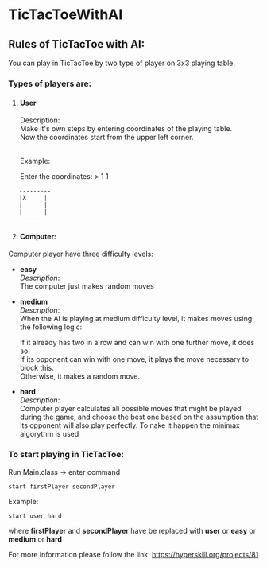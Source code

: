 # TicTacToeWithAI

## Rules of TicTacToe with AI:
You can play in TicTacToe by two type of player on 3x3 playing table.

### Types of players are:<br>

1. #### User <br>
    Description:<br>
Make it's own steps by entering coordinates of the playing table.<br>
Now the coordinates start from the upper left corner.<br><br>

    Example:<br>

    Enter the coordinates: > 1 1 <br>
 ```  
    --------- 
    |X     | 
    |      | 
    |      |
    --------- 
 ```   

2. #### Computer:

Computer player have three difficulty levels: <br>
* **easy** <br>
  _Description_:<br>
The computer just makes random moves

* **medium** <br>
  _Description_:<br>
When the AI is playing at medium difficulty level, it makes moves using the following logic:<br>

    If it already has two in a row and can win with one further move, it does so.<br>
If its opponent can win with one move, it plays the move necessary to block this.<br>
Otherwise, it makes a random move.

* **hard** <br>
  _Description:_<br>
  Computer player calculates all possible moves that might be played during the game, and choose the best one based on the assumption that its opponent will also play perfectly. To nake it happen the minimax algorythm is used


### To start playing in TicTacToe:<br>
Run Main.class -> enter command <br>
```
start firstPlayer secondPlayer
```

Example:<br>
```
start user hard
```

where **firstPlayer** and **secondPlayer** have be replaced with **user** or **easy** or **medium** or **hard**<br>

For more information please follow the link:
https://hyperskill.org/projects/81
